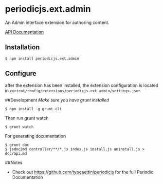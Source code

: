 # periodicjs.ext.admin

An Admin interface extension for authoring content.

 [API Documentation](https://github.com/typesettin/periodicjs.ext.admin/blob/master/doc/api.md)

## Installation

```
$ npm install periodicjs.ext.admin
```

## Configure

after the extension has been installed, the extension configuration is located in `content/config/extensions/periodicjs.ext.admin/settings.json`

##Development
*Make sure you have grunt installed*
```
$ npm install -g grunt-cli
```

Then run grunt watch
```
$ grunt watch
```
For generating documentation
```
$ grunt doc
$ jsdoc2md controller/**/*.js index.js install.js uninstall.js > doc/api.md
```
##Notes
* Check out https://github.com/typesettin/periodicjs for the full Periodic Documentation
